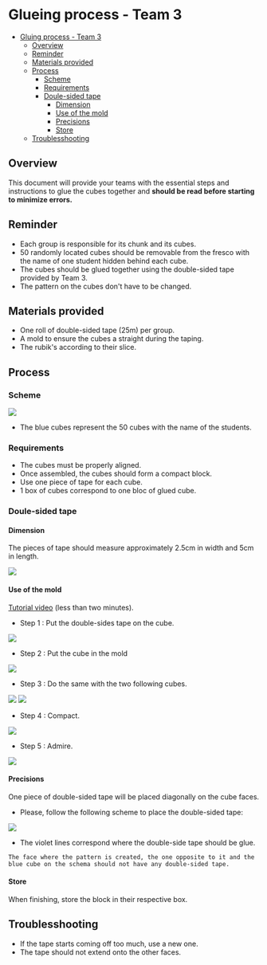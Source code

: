 # Glueing process - Team 3

- [Gluing process - Team 3](#gluing-process---team-3)
  - [Overview](#overview)
  - [Reminder](#reminder)
  - [Materials provided](#materials-provided)
  - [Process](#process)
    - [Scheme](#scheme)
    - [Requirements](#requirements)
    - [Doule-sided tape](#doule-sided-tape)
      - [Dimension](#dimension)
      - [Use of the mold](#use-of-the-mold)
      - [Precisions](#precisions)
      - [Store](#store)
  - [Troublesshooting](#troublesshooting)

## Overview

This document will provide your teams with the essential steps and instructions to glue the cubes together and **should be read before starting to minimize errors.**

## Reminder

- Each group is responsible for its chunk and its cubes.
- 50 randomly located cubes should be removable from the fresco with the name of one student hidden behind each cube.
- The cubes should be glued together using the double-sided tape provided by Team 3.
- The pattern on the cubes don't have to be changed.

## Materials provided

- One roll of double-sided tape (25m) per group.
- A mold to ensure the cubes a straight during the taping.
- The rubik's according to their slice.

## Process

### Scheme

<img src="../images/Cube_names.png" style="max-width: 100%">

- The blue cubes represent the 50 cubes with the name of the students.

### Requirements

- The cubes must be properly aligned.
- Once assembled, the cubes should form a compact block.
- Use one piece of tape for each cube.
- 1 box of cubes correspond to one bloc of glued cube.

### Doule-sided tape

#### Dimension

The pieces of tape should measure approximately 2.5cm in width and 5cm in length.

<img src="../images/tapeDimension.png" style="max-width: 15%">

#### Use of the mold

[Tutorial video](https://youtu.be/NkQtOh_3EXg?si=_nOc0ZW8SRY_Rldn) (less than two minutes).

- Step 1 : Put the double-sides tape on the cube.
  
<img src="../images/step1.jpg" style="max-width: 45%">

- Step 2 : Put the cube in the mold

<img src="../images/step2.jpg" style="max-width: 45%">

- Step 3 : Do the same with the two following cubes.

<img src="../images/step4.jpg" style="max-width: 45%">


<img src="../images/step5.jpg" style="max-width: 45%">

- Step 4 : Compact.

<img src="../images/step6.jpg" style="max-width: 45%">

- Step 5 : Admire.

<img src="../images/step7.jpg" style="max-width: 45%">

#### Precisions

One piece of double-sided tape will be placed diagonally on the cube faces.

- Please, follow the following scheme to place the double-sided tape:

<img src="../images/glued.jpg" style="max-width: 55%">

- The violet lines correspond where the double-side tape should be glue.

``The face where the pattern is created, the one opposite to it and the blue cube on the schema should not have any double-sided tape.``

#### Store

When finishing, store the block in their respective box.

## Troublesshooting

- If the tape starts coming off too much, use a new one.
- The tape should not extend onto the other faces.
